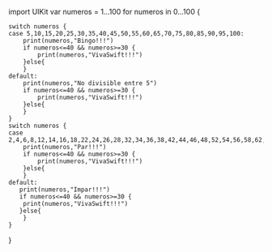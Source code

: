 import UIKit
var numeros = 1...100
for numeros in 0...100 {
    
    switch numeros {
    case 5,10,15,20,25,30,35,40,45,50,55,60,65,70,75,80,85,90,95,100:
        print(numeros,"Bingo!!!")
        if numeros<=40 && numeros>=30 {
            print(numeros,"VivaSwift!!!")
        }else{
        }
    default:
        print(numeros,"No divisible entre 5")
        if numeros<=40 && numeros>=30 {
            print(numeros,"VivaSwift!!!")
        }else{
        }
    }
    switch numeros {
    case 2,4,6,8,12,14,16,18,22,24,26,28,32,34,36,38,42,44,46,48,52,54,56,58,62,64,66,68,72,74,76,78,82,84,86,88,92,94,96,98:
        print(numeros,"Par!!!")
        if numeros<=40 && numeros>=30 {
            print(numeros,"VivaSwift!!!")
        }else{
        }
    default:
       print(numeros,"Impar!!!")
       if numeros<=40 && numeros>=30 {
        print(numeros,"VivaSwift!!!")
       }else{
        }
    }
}
